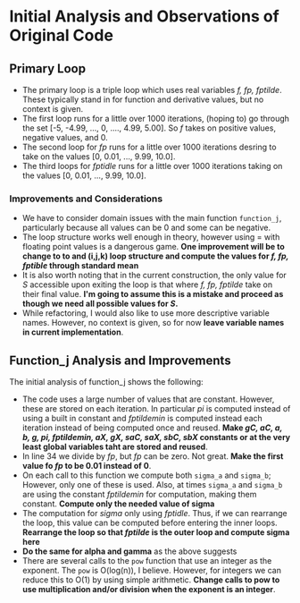 # Initial Analysis and Observations of Original Code

## Primary Loop
- The primary loop is a triple loop which uses real variables *f, fp, fptilde*. These typically stand in for function and derivative values, but no context is given.
- The first loop runs for a little over 1000 iterations, (hoping to) go through the set [-5, -4.99, ..., 0, ...., 4.99, 5.00]. So *f* takes on positive values, negative values, and 0.
- The second loop for *fp* runs for a little over 1000 iterations desring to take on the values [0, 0.01, ..., 9.99, 10.0]. 
- The third loops for *fptidle* runs for a little over 1000 iterations taking on the values [0, 0.01, ..., 9.99, 10.0].

### Improvements and Considerations
- We have to consider domain issues with the main function ```function_j```, particularly because all values can be 0 and some can be negative.  
- The loop structure works well enough in theory, however using = with floating point values is a dangerous game. **One improvement will be to change to to and (i,j,k) loop structure and compute the values for *f, fp, fptible* through standard mean**
- It is also worth noting that in the current construction, the only value for *S* accessible upon exiting the loop is that where *f, fp, fptilde* take on their final value. **I'm going to assume this is a mistake and proceed as though we need all possible values for *S*.**
- While refactoring, I would also like to use more descriptive variable names. However, no context is given, so for now **leave variable names in current implementation**.

## Function_j Analysis and Improvements
The initial analysis of function_j shows the following:
- The code uses a large number of values that are constant. However, these are stored on each iteration. In particular *pi* is computed instead of using a built in constant and *fptildemin* is computed instead each iteration instead of being computed once and reused. **Make _gC, aC, a, b, g, pi, fptildemin, aX, gX, saC, saX, sbC, sbX_ constants or at the very least global variables taht are stored and reused**.
- In line 34 we divide by *fp*, but *fp* can be zero. Not great. **Make the first value fo *fp* to be 0.01 instead of 0**.
- On each call to this function we compute both ```sigma_a``` and ```sigma_b```; However, only one of these is used. Also, at times ```sigma_a``` and ```sigma_b``` are using the constant *fptildemin* for computation, making them constant. **Compute only the needed value of sigma**  
- The computation for *sigma* only using *fptidle*. Thus, if we can rearrange the loop, this value can be computed before entering the inner loops. **Rearrange the loop so that *fptilde* is the outer loop and compute sigma here**
- **Do the same for alpha and gamma** as the above suggests
- There are several calls to the ```pow``` function that use an integer as the exponent. The ```pow``` is O(log(n)), I believe. However, for integers we can reduce this to O(1) by using simple arithmetic.  **Change calls to pow to use multiplication and/or division when the exponent is an integer**.

